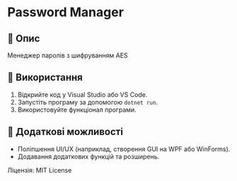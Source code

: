 # Password Manager

## 📌 Опис
Менеджер паролів з шифруванням AES

## 🚀 Використання
1. Відкрийте код у Visual Studio або VS Code.
2. Запустіть програму за допомогою `dotnet run`.
3. Використовуйте функціонал програми.

## 🔧 Додаткові можливості
- Поліпшення UI/UX (наприклад, створення GUI на WPF або WinForms).
- Додавання додаткових функцій та розширень.

Ліцензія: MIT License
